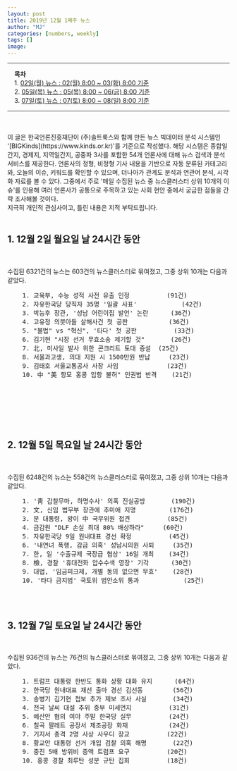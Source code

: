 ```yaml
---
layout: post
title: 2019년 12월 1째주 뉴스
author: "MJ"
categories: [numbers, weekly]
tags: []
image: 
---
```



---
&nbsp; &nbsp; **목차**<br>
&nbsp; &nbsp; 1. [02일(월) 뉴스 : 02(월) 8:00 ~ 03(화) 8:00 기준](#1)<br>
&nbsp; &nbsp; 2. [05일(목) 뉴스 : 05(목) 8:00 ~ 06(금) 8:00 기준](#2)<br>
&nbsp; &nbsp; 3. [07일(토) 뉴스 : 07(토) 8:00 ~ 08(일) 8:00 기준](#3)<br>


---

<br>
<br>
이 글은 한국언론진흥재단이 (주)솔트룩스와 함께 만든 뉴스 빅데이터 분석 시스템인 '[BIGKinds](https://www.kinds.or.kr)'를 기준으로 작성했다. 해당 시스템은 종합일간지, 경제지, 지역일간지, 공중파 3사를 포함한 54개 언론사에 대해 뉴스 검색과 분석 서비스를 제공한다. 언론사의 정형, 비정형 기사 내용을 기반으로 자동 분류된 카테고리와, 오늘의 이슈, 키워드를 확인할 수 있으며, 더나아가 관계도 분석과 연관어 분석, 시각화 자료를 볼 수 있다. 그중에서 주로 '매일 수집된 뉴스 중 뉴스클러스터 상위 10개의 이슈'를 인용해 여러 언론사가 공통으로 주목하고 있는 사회 현안 중에서 궁금한 점들을 간략 조사해볼 것이다. <br>
지극히 개인적 관심사이고, 틀린 내용은 지적 부탁드립니다.
<br><br>

<!-- ------------------------------------------------------------------------------------------------------------------------------- -->

<a id="1"></a>

## 1. 12월 2일 월요일 날 24시간 동안
<br>

수집된 6321건의 뉴스는 603건의 뉴스클러스터로 묶여졌고, 그중 상위 10개는 다음과 같았다.

<pre>
	1. 교육부, 수능 성적 사전 유출 인정 			(91건)
	2. 자유한국당 당직자 35명 '일괄 사표' 			(42건)
	3. 박능후 장관, '성남 어린이집 발언' 논란		(36건)
	4. 고유정 의붓아들 살해사건 첫 공판 			(36건)
	5. "불법" vs "혁신", '타다' 첫 공판 			(33건)
	6. 김기현 "시장 선거 무효소송 제기할 것"		(26건)
	7. 北, 미사일 발사 위한 콘크리트 토대 증설 	(25건)
	8. 서울과고생, 의대 지원 시 1500만원 반납		(23건)
	9. 김태호 서울교통공사 사장 사임			 	(23건)
	10. 中 "美 항모 홍콩 입항 불허" 인권법 반격	(21건)
</pre>

<br><br>

### 
<br><br>

<!-- ------------------------------------------------------------------------------------------------------------------------------- -->

<a id="2"></a>

## 2. 12월 5일 목요일 날 24시간 동안
<br>

수집된 6248건의 뉴스는 558건의 뉴스클러스터로 묶여졌고, 그중 상위 10개는 다음과 같았다.

<pre>
	1. '靑 감찰무마, 하명수사' 의혹 진실공방		(190건)
	2. 文, 신임 법무부 장관에 추미애 지명			(176건)
	3. 문 대통령, 왕이 中 국무위원 접견 			(85건)
	4. 금감원 "DLF 손실 최대 80% 배상하라"		(60건)
	5. 자유한국당 9일 원내대표 경선 확정 			(45건)
	6. '내연녀 폭행, 감금 의혹' 성남시의원 사퇴 	(35건)
	7. 한, 일 '수출규제 국장급 협상' 16일 개최 	(34건)
	8. 檢, 경찰 '휴대전화 압수수색 영장' 기각 		(30건)
	9. 대법, '임금피크제, 개별 동의 없으면 무효' 	(28건)
	10. '타다 금지법' 국토위 법안소위 통과			(25건)
</pre>

<br><br>

### 


<!-- ------------------------------------------------------------------------------------------------------------------------------- -->

<a id="3"></a>

## 3. 12월 7일 토요일 날 24시간 동안
<br>

수집된 936건의 뉴스는 76건의 뉴스클러스터로 묶여졌고, 그중 상위 10개는 다음과 같았다.

<pre>
	1. 트럼프 대통령 한반도 통화 상황 대화 유지		(64건)
	2. 한국당 원내대표 재선 출마 경선 김선동		(56건)
	3. 송병기 김기현 첩보 추가 제보 조사 사실		(34건)
	4. 전국 날씨 대설 추위 중부 미세먼지			(31건)
	5. 예산안 협의 여야 주말 한국당 실무			(24건)
	6. 칠곡 팔레트 공장서 제조공장 화재		 	(24건)
	7. 기지서 총격 2명 사상 사우디 장교		 	(22건)
	8. 황교안 대통령 선거 개입 검찰 의혹 해명 		(22건)
	9. 중진 5배 방위비 증액 트럼프 요구		 	(20건)
	10. 홍콩 경찰 최루탄 성분 규탄 집회			(18건)
</pre>

<br><br>

### 